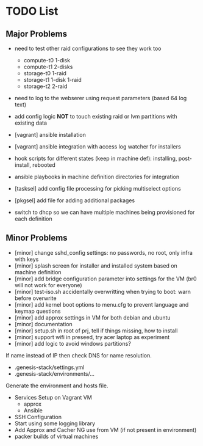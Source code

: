 # TODO List

## Major Problems

- need to test other raid configurations to see they work too
  - compute-t0 1-disk
  - compute-t1 2-disks
  - storage-t0 1-raid
  - storage-t1 1-disk 1-raid
  - storage-t2 2-raid

- need to log to the webserer using request parameters (based 64 log text)
- add config logic **NOT** to touch existing raid or lvm partitions with existing data
- [vagrant] ansible installation
- [vagrant] ansible integration with access log watcher for installers
- hook scripts for different states (keep in machine def): installing, post-install, rebooted
- ansible playbooks in machine definition directories for integration
- [tasksel] add config file processing for picking multiselect options
- [pkgsel] add file for adding additional packages
- switch to dhcp so we can have multiple machines being provisioned for each definition


## Minor Problems

- [minor] change sshd_config settings: no passwords, no root, only infra with keys
- [minor] splash screen for installer and installed system based on machine definition
- [minor] add bridge configuration parameter into settings for the VM (br0 will not work for everyone)
- [minor] test-iso.sh accidentally overwritting when trying to boot: warn before overwrite
- [minor] add kernel boot options to menu.cfg to prevent language and keymap questions
- [minor] add approx settings in VM for both debian and ubuntu
- [minor] documentation
- [minor] setup.sh in root of prj, tell if things missing, how to install
- [minor] support wifi in preseed, try acer laptop as experiment
- [minor] add logic to avoid windows partitions?

If name instead of IP then check DNS for name resolution.

- .genesis-stack/settings.yml
- .genesis-stack/environments/...

Generate the environment and hosts file.

- Services Setup on Vagrant VM
  - approx
  - Ansible
- SSH Configuration
- Start using some logging library
- Add Approx and Cacher NG use from VM (if not present in environment)
- packer builds of virtual machines
